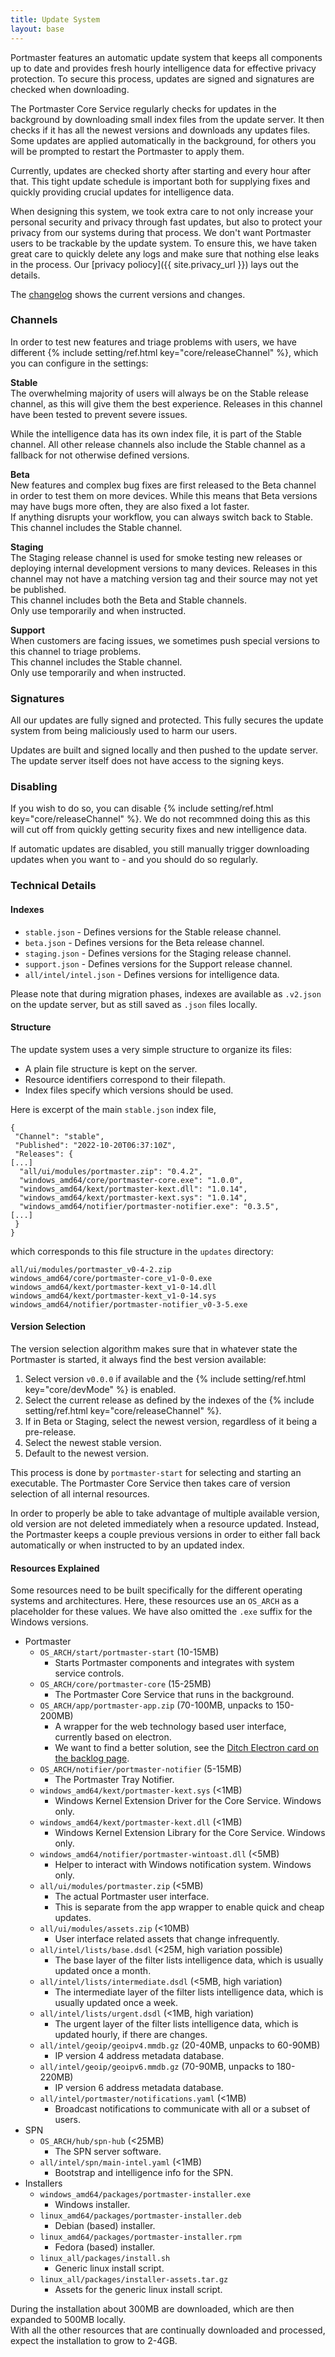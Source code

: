 ```yaml
---
title: Update System
layout: base
---
```


Portmaster features an automatic update system that keeps all components up to date and provides fresh hourly intelligence data for effective privacy protection. To secure this process, updates are signed and signatures are checked when downloading.

The Portmaster Core Service regularly checks for updates in the background by downloading small index files from the update server. It then checks if it has all the newest versions and downloads any updates files. Some updates are applied automatically in the background, for others you will be prompted to restart the Portmaster to apply them.

Currently, updates are checked shorty after starting and every hour after that. This tight update schedule is important both for supplying fixes and quickly providing crucial updates for intelligence data.

When designing this system, we took extra care to not only increase your personal security and privacy through fast updates, but also to protect your privacy from our systems during that process. We don't want Portmaster users to be trackable by the update system. To ensure this, we have taken great care to quickly delete any logs and make sure that nothing else leaks in the process. Our [privacy poliocy]({{ site.privacy_url }}) lays out the details.

The [changelog](/portmaster/changelog) shows the current versions and changes.

### Channels

In order to test new features and triage problems with users, we have different {% include setting/ref.html key="core/releaseChannel" %}, which you can configure in the settings:

__Stable__  
The overwhelming majority of users will always be on the Stable release channel, as this will give them the best experience.
Releases in this channel have been tested to prevent severe issues.

While the intelligence data has its own index file, it is part of the Stable channel. All other release channels also include the Stable channel as a fallback for not otherwise defined versions.

__Beta__  
New features and complex bug fixes are first released to the Beta channel in order to test them on more devices.
While this means that Beta versions may have bugs more often, they are also fixed a lot faster.  
If anything disrupts your workflow, you can always switch back to Stable.  
This channel includes the Stable channel.

__Staging__  
The Staging release channel is used for smoke testing new releases or deploying internal development versions to many devices.
Releases in this channel may not have a matching version tag and their source may not yet be published.  
This channel includes both the Beta and Stable channels.  
Only use temporarily and when instructed.

__Support__  
When customers are facing issues, we sometimes push special versions to this channel to triage problems.  
This channel includes the Stable channel.  
Only use temporarily and when instructed.

### Signatures

All our updates are fully signed and protected. This fully secures the update system from being maliciously used to harm our users.

Updates are built and signed locally and then pushed to the update server. The update server itself does not have access to the signing keys.

### Disabling

If you wish to do so, you can disable {% include setting/ref.html key="core/releaseChannel" %}. We do not recommned doing this as this will cut off from quickly getting security fixes and new intelligence data.

If automatic updates are disabled, you still manually trigger downloading updates when you want to - and you should do so regularly.

### Technical Details

#### Indexes

- `stable.json` - Defines versions for the Stable release channel.
- `beta.json` - Defines versions for the Beta release channel.
- `staging.json` - Defines versions for the Staging release channel.
- `support.json` - Defines versions for the Support release channel.
- `all/intel/intel.json` - Defines versions for intelligence data.

Please note that during migration phases, indexes are available as `.v2.json` on the update server, but as still saved as `.json` files locally.

#### Structure

The update system uses a very simple structure to organize its files:

- A plain file structure is kept on the server.
- Resource identifiers correspond to their filepath.
- Index files specify which versions should be used.

Here is excerpt of the main `stable.json` index file,

```
{
 "Channel": "stable",
 "Published": "2022-10-20T06:37:10Z",
 "Releases": {
[...]
  "all/ui/modules/portmaster.zip": "0.4.2",
  "windows_amd64/core/portmaster-core.exe": "1.0.0",
  "windows_amd64/kext/portmaster-kext.dll": "1.0.14",
  "windows_amd64/kext/portmaster-kext.sys": "1.0.14",
  "windows_amd64/notifier/portmaster-notifier.exe": "0.3.5",
[...]
 }
}
```

which corresponds to this file structure in the `updates` directory:

```
all/ui/modules/portmaster_v0-4-2.zip
windows_amd64/core/portmaster-core_v1-0-0.exe
windows_amd64/kext/portmaster-kext_v1-0-14.dll
windows_amd64/kext/portmaster-kext_v1-0-14.sys
windows_amd64/notifier/portmaster-notifier_v0-3-5.exe
```

#### Version Selection

The version selection algorithm makes sure that in whatever state the Portmaster is started,
it always find the best version available:

1. Select version `v0.0.0` if available and the {% include setting/ref.html key="core/devMode" %} is enabled.
2. Select the current release as defined by the indexes of the {% include setting/ref.html key="core/releaseChannel" %}.
3. If in Beta or Staging, select the newest version, regardless of it being a pre-release.
4. Select the newest stable version.
5. Default to the newest version.

This process is done by `portmaster-start` for selecting and starting an executable. The Portmaster Core Service then takes care of version selection of all internal resources.

In order to properly be able to take advantage of multiple available version, old version are not deleted immediately when a resource updated.
Instead, the Portmaster keeps a couple previous versions in order to either fall back automatically or when instructed to by an updated index.

#### Resources Explained

Some resources need to be built specifically for the different operating systems and architectures.
Here, these resources use an `OS_ARCH` as a placeholder for these values.
We have also omitted the `.exe` suffix for the Windows versions.

- Portmaster
  - `OS_ARCH/start/portmaster-start` (10-15MB)
    - Starts Portmaster components and integrates with system service controls.
  - `OS_ARCH/core/portmaster-core` (15-25MB)
    - The Portmaster Core Service that runs in the background.
  - `OS_ARCH/app/portmaster-app.zip` (70-100MB, unpacks to 150-200MB)
    - A wrapper for the web technology based user interface, currently based on electron.
    - We want to find a better solution, see the [Ditch Electron card on the backlog page](https://safing.io/backlog/).
  - `OS_ARCH/notifier/portmaster-notifier` (5-15MB)
    - The Portmaster Tray Notifier.
  - `windows_amd64/kext/portmaster-kext.sys` (<1MB)
    - Windows Kernel Extension Driver for the Core Service. Windows only.
  - `windows_amd64/kext/portmaster-kext.dll` (<1MB)
    - Windows Kernel Extension Library for the Core Service. Windows only.
  - `windows_amd64/notifier/portmaster-wintoast.dll` (<5MB)
    - Helper to interact with Windows notification system. Windows only.
  - `all/ui/modules/portmaster.zip` (<5MB)
    - The actual Portmaster user interface.
    - This is separate from the app wrapper to enable quick and cheap updates.
  - `all/ui/modules/assets.zip` (<10MB)
    - User interface related assets that change infrequently.
  - `all/intel/lists/base.dsdl` (<25M, high variation possible)
    - The base layer of the filter lists intelligence data, which is usually updated once a month.
  - `all/intel/lists/intermediate.dsdl` (<5MB, high variation)
    - The intermediate layer of the filter lists intelligence data, which is usually updated once a week.
  - `all/intel/lists/urgent.dsdl` (<1MB, high variation)
    - The urgent layer of the filter lists intelligence data, which is updated hourly, if there are changes.
  - `all/intel/geoip/geoipv4.mmdb.gz` (20-40MB, unpacks to 60-90MB)
    - IP version 4 address metadata database.
  - `all/intel/geoip/geoipv6.mmdb.gz` (70-90MB, unpacks to 180-220MB)
    - IP version 6 address metadata database.
  - `all/intel/portmaster/notifications.yaml` (<1MB)
    - Broadcast notifications to communicate with all or a subset of users.
- SPN
  - `OS_ARCH/hub/spn-hub` (<25MB)
    - The SPN server software.
  - `all/intel/spn/main-intel.yaml` (<1MB)
    - Bootstrap and intelligence info for the SPN.
- Installers
  - `windows_amd64/packages/portmaster-installer.exe`
    - Windows installer.
  - `linux_amd64/packages/portmaster-installer.deb`
    - Debian (based) installer.
  - `linux_amd64/packages/portmaster-installer.rpm`
    - Fedora (based) installer.
  - `linux_all/packages/install.sh`
    - Generic linux install script.
  - `linux_all/packages/installer-assets.tar.gz`
    - Assets for the generic linux install script.

During the installation about 300MB are downloaded, which are then expanded to 500MB locally.  
With all the other resources that are continually downloaded and processed, expect the installation to grow to 2-4GB.
